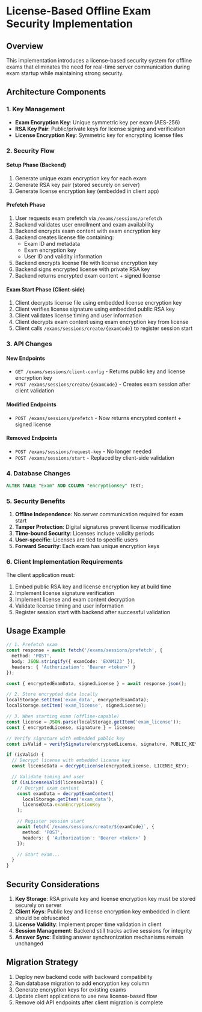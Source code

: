 # License-Based Offline Exam Security Implementation

## Overview

This implementation introduces a license-based security system for offline exams that eliminates the need for real-time server communication during exam startup while maintaining strong security.

## Architecture Components

### 1. Key Management
- **Exam Encryption Key**: Unique symmetric key per exam (AES-256)
- **RSA Key Pair**: Public/private keys for license signing and verification
- **License Encryption Key**: Symmetric key for encrypting license files

### 2. Security Flow

#### Setup Phase (Backend)
1. Generate unique exam encryption key for each exam
2. Generate RSA key pair (stored securely on server)
3. Generate license encryption key (embedded in client app)

#### Prefetch Phase
1. User requests exam prefetch via `/exams/sessions/prefetch`
2. Backend validates user enrollment and exam availability
3. Backend encrypts exam content with exam encryption key
4. Backend creates license file containing:
   - Exam ID and metadata
   - Exam encryption key
   - User ID and validity information
5. Backend encrypts license file with license encryption key
6. Backend signs encrypted license with private RSA key
7. Backend returns encrypted exam content + signed license

#### Exam Start Phase (Client-side)
1. Client decrypts license file using embedded license encryption key
2. Client verifies license signature using embedded public RSA key
3. Client validates license timing and user information
4. Client decrypts exam content using exam encryption key from license
5. Client calls `/exams/sessions/create/{examCode}` to register session start

### 3. API Changes

#### New Endpoints
- `GET /exams/sessions/client-config` - Returns public key and license encryption key
- `POST /exams/sessions/create/{examCode}` - Creates exam session after client validation

#### Modified Endpoints
- `POST /exams/sessions/prefetch` - Now returns encrypted content + signed license

#### Removed Endpoints
- `POST /exams/sessions/request-key` - No longer needed
- `POST /exams/sessions/start` - Replaced by client-side validation

### 4. Database Changes

```sql
ALTER TABLE "Exam" ADD COLUMN "encryptionKey" TEXT;
```

### 5. Security Benefits

1. **Offline Independence**: No server communication required for exam start
2. **Tamper Protection**: Digital signatures prevent license modification
3. **Time-bound Security**: Licenses include validity periods
4. **User-specific**: Licenses are tied to specific users
5. **Forward Security**: Each exam has unique encryption keys

### 6. Client Implementation Requirements

The client application must:
1. Embed public RSA key and license encryption key at build time
2. Implement license signature verification
3. Implement license and exam content decryption
4. Validate license timing and user information
5. Register session start with backend after successful validation

## Usage Example

```typescript
// 1. Prefetch exam
const response = await fetch('/exams/sessions/prefetch', {
  method: 'POST',
  body: JSON.stringify({ examCode: 'EXAM123' }),
  headers: { 'Authorization': 'Bearer <token>' }
});

const { encryptedExamData, signedLicense } = await response.json();

// 2. Store encrypted data locally
localStorage.setItem('exam_data', encryptedExamData);
localStorage.setItem('exam_license', signedLicense);

// 3. When starting exam (offline-capable)
const license = JSON.parse(localStorage.getItem('exam_license'));
const { encryptedLicense, signature } = license;

// Verify signature with embedded public key
const isValid = verifySignature(encryptedLicense, signature, PUBLIC_KEY);

if (isValid) {
  // Decrypt license with embedded license key
  const licenseData = decryptLicense(encryptedLicense, LICENSE_KEY);

  // Validate timing and user
  if (isLicenseValid(licenseData)) {
    // Decrypt exam content
    const examData = decryptExamContent(
      localStorage.getItem('exam_data'),
      licenseData.examEncryptionKey
    );

    // Register session start
    await fetch(`/exams/sessions/create/${examCode}`, {
      method: 'POST',
      headers: { 'Authorization': 'Bearer <token>' }
    });

    // Start exam...
  }
}
```

## Security Considerations

1. **Key Storage**: RSA private key and license encryption key must be stored securely on server
2. **Client Keys**: Public key and license encryption key embedded in client should be obfuscated
3. **License Validity**: Implement proper time validation in client
4. **Session Management**: Backend still tracks active sessions for integrity
5. **Answer Sync**: Existing answer synchronization mechanisms remain unchanged

## Migration Strategy

1. Deploy new backend code with backward compatibility
2. Run database migration to add encryption key column
3. Generate encryption keys for existing exams
4. Update client applications to use new license-based flow
5. Remove old API endpoints after client migration is complete
